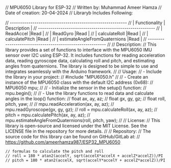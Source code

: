 // MPU6050 Library for ESP-32
// Written by: Muhammad Ameer Hamza
// Date of creation: 20-04-2024
// Libraryb Includes Following:

//  ---------------------------------------------------------
//  |   Functionality                         | Description |
//  ---------------------------------------------------------
//  |       ReadAccel                         |Read        |
//  |       ReadGyro                          |Read        |
//  |       calculateRoll                     |Read        |
//  |       calculatePitch                    |Read        |
//  |       estimateAngleFromQuaternions      |Read        |
//  ---------------------------------------------------------
//
// Description:
// This library provides a set of functions to interface with the MPU6050 IMU sensor over I2C using ESP-32. It includes functions for reading acceleration data, reading gyroscope data, calculating roll and pitch, and estimating angles from quaternions. The library is designed to be simple to use and integrates seamlessly with the Arduino framework.
//
// Usage:
// - Include the library in your project:
//   #include "MPU6050.h"
//
// - Create an instance of the MPU6050 class with the default I2C address (0x68):
//   MPU6050 mpu;
//
// - Initialize the sensor in the setup() function:
//   mpu.begin();
//
// - Use the library functions to read data and calculate angles in the loop() function:
//   float ax, ay, az;
//   float gx, gy, gz;
//   float roll, pitch, yaw;
//
//   mpu.readAcceleration(ax, ay, az);
//   mpu.readGyroscope(gx, gy, gz);
//   roll = mpu.calculateRoll(ax, ay, az);
//   pitch = mpu.calculatePitch(ax, ay, az);
//   mpu.estimateAngleFromQuaternions(roll, pitch, yaw);
//
// License:
// This library is open-source and licensed under the MIT License. See the LICENSE file in the repository for more details.
//
// Repository:
// The source code for this library can be found on GitHub/GitLab at:
// https://github.com/ameerhamza987/ESP32_MPU6050



    // formulas to calculate the pitch and roll
    // roll = 180 * atan2(accelY, sqrt(accelX*accelX + accelZ*accelZ))/PI
    // pitch = 180 * atan2(accelX, sqrt(accelY*accelY + accelZ*accelZ))/PI
